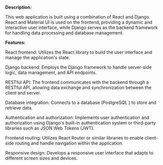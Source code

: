**Description:**

This web application is built using a combination of React and Django. React and Material UI is used on the frontend, providing a dynamic and interactive user interface, while Django serves as the backend framework for handling data processing and database management.

**Features:**

React frontend: Utilizes the React library to build the user interface and manage the application's state.

Django backend: Employs the Django framework to handle server-side logic, data management, and API endpoints.

RESTful API: The frontend communicates with the backend through a RESTful API, allowing data exchange and synchronization between the client and server.

Database integration: Connects to a database (PostgreSQL ) to store and retrieve data.

Authentication and authorization: Implements user authentication and authorization using Django's built-in authentication system or third-party libraries such as JSON Web Tokens (JWT).

Frontend routing: Utilizes React Router or similar libraries to enable client-side routing and handle navigation within the application.

Responsive design: Develops a responsive user interface that adapts to different screen sizes and devices.
